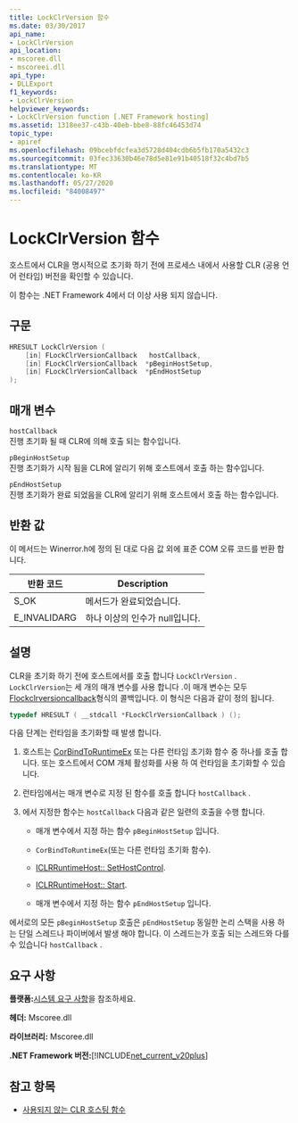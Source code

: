 ```yaml
---
title: LockClrVersion 함수
ms.date: 03/30/2017
api_name:
- LockClrVersion
api_location:
- mscoree.dll
- mscoreei.dll
api_type:
- DLLExport
f1_keywords:
- LockClrVersion
helpviewer_keywords:
- LockClrVersion function [.NET Framework hosting]
ms.assetid: 1318ee37-c43b-40eb-bbe8-88fc46453d74
topic_type:
- apiref
ms.openlocfilehash: 09bcebfdcfea3d5728d404cdb6b5fb170a5432c3
ms.sourcegitcommit: 03fec33630b46e78d5e81e91b40518f32c4bd7b5
ms.translationtype: MT
ms.contentlocale: ko-KR
ms.lasthandoff: 05/27/2020
ms.locfileid: "84008497"
---
```

# <a name="lockclrversion-function"></a>LockClrVersion 함수
호스트에서 CLR을 명시적으로 초기화 하기 전에 프로세스 내에서 사용할 CLR (공용 언어 런타임) 버전을 확인할 수 있습니다.  
  
 이 함수는 .NET Framework 4에서 더 이상 사용 되지 않습니다.  
  
## <a name="syntax"></a>구문  
  
```cpp  
HRESULT LockClrVersion (  
    [in] FLockClrVersionCallback   hostCallback,  
    [in] FLockClrVersionCallback  *pBeginHostSetup,  
    [in] FLockClrVersionCallback  *pEndHostSetup  
);  
```  
  
## <a name="parameters"></a>매개 변수  
 `hostCallback`  
 진행 초기화 될 때 CLR에 의해 호출 되는 함수입니다.  
  
 `pBeginHostSetup`  
 진행 초기화가 시작 됨을 CLR에 알리기 위해 호스트에서 호출 하는 함수입니다.  
  
 `pEndHostSetup`  
 진행 초기화가 완료 되었음을 CLR에 알리기 위해 호스트에서 호출 하는 함수입니다.  
  
## <a name="return-value"></a>반환 값  
 이 메서드는 Winerror.h에 정의 된 대로 다음 값 외에 표준 COM 오류 코드를 반환 합니다.  
  
|반환 코드|Description|  
|-----------------|-----------------|  
|S_OK|메서드가 완료되었습니다.|  
|E_INVALIDARG|하나 이상의 인수가 null입니다.|  
  
## <a name="remarks"></a>설명  
 CLR을 초기화 하기 전에 호스트에서를 호출 합니다 `LockClrVersion` . `LockClrVersion`는 세 개의 매개 변수를 사용 합니다 .이 매개 변수는 모두 [Flockclrversioncallback](flockclrversioncallback-function-pointer.md)형식의 콜백입니다. 이 형식은 다음과 같이 정의 됩니다.  
  
```cpp  
typedef HRESULT ( __stdcall *FLockClrVersionCallback ) ();  
```  
  
 다음 단계는 런타임을 초기화할 때 발생 합니다.  
  
1. 호스트는 [CorBindToRuntimeEx](corbindtoruntimeex-function.md) 또는 다른 런타임 초기화 함수 중 하나를 호출 합니다. 또는 호스트에서 COM 개체 활성화를 사용 하 여 런타임을 초기화할 수 있습니다.  
  
2. 런타임에서는 매개 변수로 지정 된 함수를 호출 합니다 `hostCallback` .  
  
3. 에서 지정한 함수는 `hostCallback` 다음과 같은 일련의 호출을 수행 합니다.  
  
    - 매개 변수에서 지정 하는 함수 `pBeginHostSetup` 입니다.  
  
    - `CorBindToRuntimeEx`(또는 다른 런타임 초기화 함수).  
  
    - [ICLRRuntimeHost:: SetHostControl](iclrruntimehost-sethostcontrol-method.md).  
  
    - [ICLRRuntimeHost:: Start](iclrruntimehost-start-method.md).  
  
    - 매개 변수에서 지정 하는 함수 `pEndHostSetup` 입니다.  
  
 에서로의 모든 `pBeginHostSetup` 호출은 `pEndHostSetup` 동일한 논리 스택을 사용 하는 단일 스레드나 파이버에서 발생 해야 합니다. 이 스레드는가 호출 되는 스레드와 다를 수 있습니다 `hostCallback` .  
  
## <a name="requirements"></a>요구 사항  
 **플랫폼:**[시스템 요구 사항](../../get-started/system-requirements.md)을 참조하세요.  
  
 **헤더:** Mscoree.dll  
  
 **라이브러리:** Mscoree.dll  
  
 **.NET Framework 버전:**[!INCLUDE[net_current_v20plus](../../../../includes/net-current-v20plus-md.md)]  
  
## <a name="see-also"></a>참고 항목

- [사용되지 않는 CLR 호스팅 함수](deprecated-clr-hosting-functions.md)
